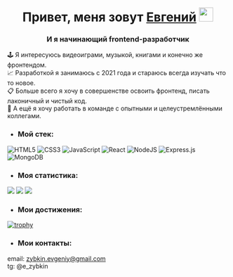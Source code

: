 <h1 align="center">Привет, меня зовут <a href="https://my-movies.nomoredomains.work/" target="_blank">Евгений</a>
<img src="https://github.com/blackcater/blackcater/raw/main/images/Hi.gif" height="32"/></h1>
<h3 align="center">И я начинающий frontend-разработчик</h3>

:joystick: Я интересуюсь видеоиграми, музыкой, книгами и конечно же фронтендом.  
:chart_with_upwards_trend: Разработкой я занимаюсь с 2021 года и стараюсь всегда изучать что то новое.  
:clipboard: Больше всего я хочу в совершенстве освоить фронтенд, писать лаконичный и чистый код.  
:compass: А ещё я хочу работать в команде с опытными и целеустремлёнными коллегами. 

- <h3>Мой стек:</h3>

![HTML5](https://img.shields.io/badge/html5-%23E34F26.svg?style=for-the-badge&logo=html5&logoColor=white)
![CSS3](https://img.shields.io/badge/css3-%231572B6.svg?style=for-the-badge&logo=css3&logoColor=white)
![JavaScript](https://img.shields.io/badge/javascript-%23323330.svg?style=for-the-badge&logo=javascript&logoColor=%23F7DF1E)
![React](https://img.shields.io/badge/react-%2320232a.svg?style=for-the-badge&logo=react&logoColor=%2361DAFB)
![NodeJS](https://img.shields.io/badge/node.js-6DA55F?style=for-the-badge&logo=node.js&logoColor=white)
![Express.js](https://img.shields.io/badge/express.js-%23404d59.svg?style=for-the-badge&logo=express&logoColor=%2361DAFB)
![MongoDB](https://img.shields.io/badge/MongoDB-%234ea94b.svg?style=for-the-badge&logo=mongodb&logoColor=white)

- <h3>Моя статистика:</h3>

![](https://github-profile-summary-cards.vercel.app/api/cards/profile-details?username=e-zybkin&theme=github_dark)
![](https://github-profile-summary-cards.vercel.app/api/cards/repos-per-language?username=e-zybkin&theme=github_dark)
![](https://github-profile-summary-cards.vercel.app/api/cards/stats?username=e-zybkin&theme=github_dark)

- <h3>Мои достижения:</h3>

[![trophy](https://github-profile-trophy.vercel.app/?username=e-zybkin)](https://github.com/e-zybkin/github-profile-trophy)

- <h3>Мои контакты:</h3>

email: zybkin.evgeniy@gmail.com  
tg: @e_zybkin
